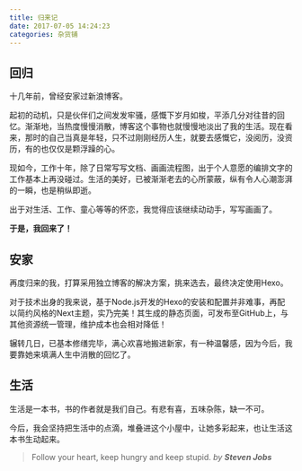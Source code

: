```yaml
---
title: 归来记
date: 2017-07-05 14:24:23
categories: 杂货铺
---
```


## 回归

十几年前，曾经安家过新浪博客。

起初的动机，只是伙伴们之间发发牢骚，感慨下岁月如梭，平添几分对往昔的回忆。渐渐地，当热度慢慢消散，博客这个事物也就慢慢地淡出了我的生活。现在看来，那时的自己当真是年轻，只不过刚刚经历人生，就要去感慨它，没阅历，没资历，有的也仅仅是颗浮躁的心。

<!-- more -->

现如今，工作十年，除了日常写写文档、画画流程图，出于个人意愿的编排文字的工作基本上再没碰过。生活的美好，已被渐渐老去的心所蒙蔽，纵有令人心潮澎湃的一瞬，也是稍纵即逝。

出于对生活、工作、童心等等的怀恋，我觉得应该继续动动手，写写画画了。

**于是，我回来了！**


## 安家

再度归来的我，打算采用独立博客的解决方案，挑来选去，最终决定使用Hexo。

对于技术出身的我来说，基于Node.js开发的Hexo的安装和配置并非难事，再配以简约风格的Next主题，实乃完美！其生成的静态页面，可发布至GitHub上，与其他资源统一管理，维护成本也会相对降低！

辗转几日，已基本修缮完毕，满心欢喜地搬进新家，有一种温馨感，因为今后，我要靠她来填满人生中消散的回忆了。


## 生活

生活是一本书，书的作者就是我们自己。有悲有喜，五味杂陈，缺一不可。

今后，我会坚持把生活中的点滴，堆叠进这个小屋中，让她多彩起来，也让生活这本书生动起来。


> Follow your heart, keep hungry and keep stupid.
> *by **Steven Jobs***
